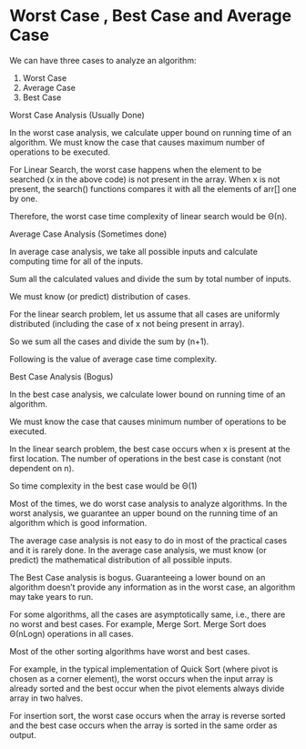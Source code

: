 # Worst Case , Best Case and Average Case 

We can have three cases to analyze an algorithm:

1) Worst Case
2) Average Case
3) Best Case


Worst Case Analysis (Usually Done)

In the worst case analysis, we calculate upper bound on running time of an algorithm. 
We must know the case that causes maximum number of operations to be executed.

For Linear Search, the worst case happens when the element to be searched (x in the above code) is not present in the array. 
When x is not present, the search() functions compares it with all the elements of arr[] one by one. 

Therefore, the worst case time complexity of linear search would be Θ(n).

Average Case Analysis (Sometimes done)

In average case analysis, we take all possible inputs and calculate computing time for all of the inputs. 

Sum all the calculated values and divide the sum by total number of inputs. 

We must know (or predict) distribution of cases. 

For the linear search problem, let us assume that all cases are uniformly distributed (including the case of x not being present in array). 

So we sum all the cases and divide the sum by (n+1).

 Following is the value of average case time complexity.



Best Case Analysis (Bogus)

In the best case analysis, we calculate lower bound on running time of an algorithm. 

We must know the case that causes minimum number of operations to be executed.

 In the linear search problem, the best case occurs when x is present at the first location. The number of operations in the best case is constant (not dependent on n). 

So time complexity in the best case would be Θ(1)

Most of the times, we do worst case analysis to analyze algorithms. In the worst analysis, we guarantee an upper bound on the running time of an algorithm which is good information.

The average case analysis is not easy to do in most of the practical cases and it is rarely done. In the average case analysis, we must know (or predict) the mathematical distribution of all possible inputs.

The Best Case analysis is bogus. Guaranteeing a lower bound on an algorithm doesn’t provide any information as in the worst case, an algorithm may take years to run.

For some algorithms, all the cases are asymptotically same, i.e., there are no worst and best cases. For example, Merge Sort. Merge Sort does Θ(nLogn) operations in all cases.


Most of the other sorting algorithms have worst and best cases.

For example, in the typical implementation of Quick Sort (where pivot is chosen as a corner element), the worst occurs when the input array is already sorted and the best occur when the pivot elements always divide array in two halves. 

For insertion sort, the worst case occurs when the array is reverse sorted and the best case occurs when the array is sorted in the same order as output.

